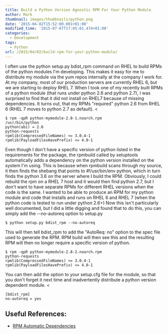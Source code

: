 ```yaml
---
title: Build a Python Version Agnostic RPM For Your Python Module
author: Mark
thumbnail: images/thumbnails/python.png
date: '2015-04-02T15:52:00.001+01:00'
modified_time: '2015-07-07T17:05:01.474+01:00'
categories:
  - Development
tags:
  - Python
url: /2015/04/02/build-rpm-for-your-python-module/
---
```



I often use the python setup.py bdist_rpm command on RHEL to build RPMs of the python modules I'm developing. This makes it easy for me to distribute my module via the yum repos internally at the company I work for.   At my company, most of our production servers are currently RHEL 6, but we are starting to deploy RHEL 7. When I took one of my recently built RPMs of a python module (that runs under python 2.6 and python 2.7), I was surprised to find that it did not install on RHEL7 because of missing dependencies. It turns out, that my RPMs "required" python 2.6 from RHEL 6 (RHEL 7 moves to python 2.7 as default).  <

``` shell
$ rpm -qpR python-mymodule-2.8-1.noarch.rpm
/usr/bin/python
python(abi) = 2.6
python-requests
rpmlib(CompressedFileNames) <= 3.0.4-1
rpmlib(PayloadFilesHavePrefix) <= 4.0-1
```

Even though I don't have a specific version of python listed in the requirements for the package, the rpmbuild called by setuptools automatically adds a dependency on the python version installed on the system I'm using. This is because when rpmbuild scans through my source, it then finds the shebang that points to #!/usr/bin/env python, which in turn finds the python 3.6 on the server where I build the RPM. Obviously, I could rebuild the rpm on a RHEL 7 host and it would then find python 2.7, but I don't want to have separate RPMs for different RHEL versions when the code is the same.  I wanted to be able to produce an RPM for my python module and code that installs and runs on RHEL 6 and RHEL 7 (when the python code is tested to run under python 2.6+)  Now this isn't particularly well documented, but I did a little digging and found that to do this, you can simply add the --no-autoreq option to setup.py

``` shell
$ python setup.py bdist_rpm --no-autoreq
```

This will then tell bdist_rpm to add the "AutoReq: no" option to the spec file used to generate the RPM. RPM build will then see this and the resulting RPM will then no longer require a specific version of python.

``` shell
$ rpm -qpR python-mymodule-2.8-2.noarch.rpm
python-requests
rpmlib(CompressedFileNames) <= 3.0.4-1
rpmlib(PayloadFilesHavePrefix) <= 4.0-1
```

You can then add the option to your setup.cfg file for the module, so that you don't forget it next time and inadvertently distribute a python version dependent module.  <

``` shell
[bdist_rpm]
no-autoreq = yes
```

Useful References:
------------------

- [RPM Automatic Dependencies](http://www.rpm.org/max-rpm-snapshot/s1-rpm-depend-auto-depend.html)
